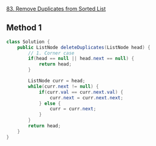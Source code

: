 [83. Remove Duplicates from Sorted List](https://leetcode.com/problems/remove-duplicates-from-sorted-list/description/)


## Method 1
```java
class Solution {
    public ListNode deleteDuplicates(ListNode head) {
        // 1. Corner case
        if(head == null || head.next == null) {
            return head;
        }

        ListNode curr = head;
        while(curr.next != null) {
            if(curr.val == curr.next.val) {
                curr.next = curr.next.next;
            } else {
                curr = curr.next;
            }
        }
        return head;
    }
}
```